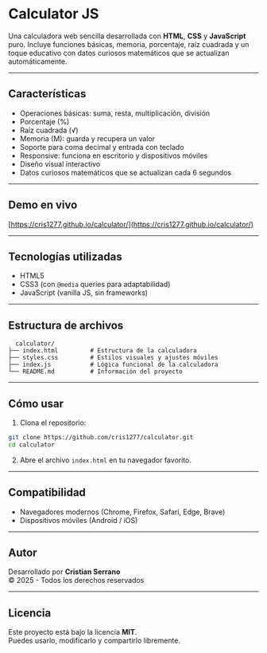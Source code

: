 #  Calculator JS

Una calculadora web sencilla desarrollada con **HTML**, **CSS** y **JavaScript** puro. Incluye funciones básicas, memoria, porcentaje, raíz cuadrada y un toque educativo con datos curiosos matemáticos que se actualizan automáticamente.

---

##  Características

- Operaciones básicas: suma, resta, multiplicación, división
- Porcentaje (%)
- Raíz cuadrada (√)
- Memoria (M): guarda y recupera un valor
- Soporte para coma decimal y entrada con teclado
- Responsive: funciona en escritorio y dispositivos móviles
- Diseño visual interactivo
- Datos curiosos matemáticos que se actualizan cada 6 segundos

---

##  Demo en vivo

 [https://cris1277.github.io/calculator/](https://cris1277.github.io/calculator/)

---

##  Tecnologías utilizadas

- HTML5
- CSS3 (con `@media` queries para adaptabilidad)
- JavaScript (vanilla JS, sin frameworks)

---

##  Estructura de archivos

```
  calculator/
├── index.html         # Estructura de la calculadora
├── styles.css         # Estilos visuales y ajustes móviles
├── index.js           # Lógica funcional de la calculadora
└── README.md          # Información del proyecto
```

---

##  Cómo usar

1. Clona el repositorio:

```bash
git clone https://github.com/cris1277/calculator.git
cd calculator
```

2. Abre el archivo `index.html` en tu navegador favorito.

---

##  Compatibilidad

- Navegadores modernos (Chrome, Firefox, Safari, Edge, Brave)
- Dispositivos móviles (Android / iOS)

---

##  Autor

Desarrollado por **Cristian Serrano**  
© 2025 - Todos los derechos reservados

---

##  Licencia

Este proyecto está bajo la licencia **MIT**.  
Puedes usarlo, modificarlo y compartirlo libremente.
